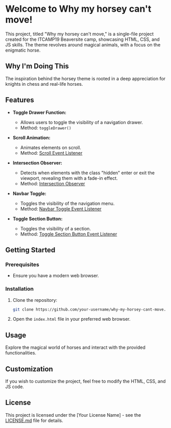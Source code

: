 # Welcome to Why my horsey can't move!

This project, titled "Why my horsey can't move," is a single-file project created for the ITCAMP19 Beaversite camp, showcasing HTML, CSS, and JS skills. The theme revolves around magical animals, with a focus on the enigmatic horse.

## Why I'm Doing This

The inspiration behind the horsey theme is rooted in a deep appreciation for knights in chess and real-life horses.

## Features

- **Toggle Drawer Function:**
  - Allows users to toggle the visibility of a navigation drawer.
  - Method: `toggleDrawer()`

- **Scroll Animation:**
  - Animates elements on scroll.
  - Method: [Scroll Event Listener](#scroll-event-listener)

- **Intersection Observer:**
  - Detects when elements with the class "hidden" enter or exit the viewport, revealing them with a fade-in effect.
  - Method: [Intersection Observer](#intersection-observer)

- **Navbar Toggle:**
  - Toggles the visibility of the navigation menu.
  - Method: [Navbar Toggle Event Listener](#navbar-toggle-event-listener)

- **Toggle Section Button:**
  - Toggles the visibility of a section.
  - Method: [Toggle Section Button Event Listener](#toggle-section-button-event-listener)

## Getting Started

### Prerequisites

- Ensure you have a modern web browser.

### Installation

1. Clone the repository:

    ```bash
    git clone https://github.com/your-username/why-my-horsey-cant-move.git
    ```

2. Open the `index.html` file in your preferred web browser.

## Usage

Explore the magical world of horses and interact with the provided functionalities.

## Customization

If you wish to customize the project, feel free to modify the HTML, CSS, and JS code.

## License

This project is licensed under the [Your License Name] - see the [LICENSE.md](LICENSE.md) file for details.
